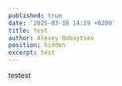 ```yaml
---
published: true
date: '2025-03-18 14:19 +0200'
title: test
author: Alexey Babaytsev
position: hidden
excerpt: test
---
```

testest
